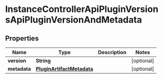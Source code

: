 

# InstanceControllerApiPluginVersionsApiPluginVersionAndMetadata


## Properties

| Name | Type | Description | Notes |
|------------ | ------------- | ------------- | -------------|
|**version** | **String** |  |  [optional] |
|**metadata** | [**PluginArtifactMetadata**](PluginArtifactMetadata.md) |  |  [optional] |



